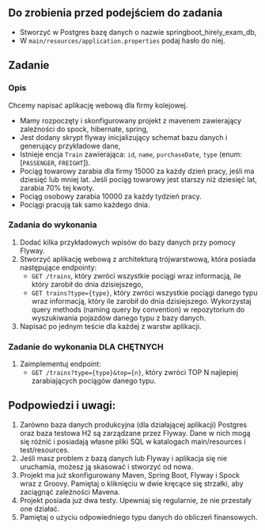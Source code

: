 ## Do zrobienia przed podejściem do zadania
   * Stworzyć w Postgres bazę danych o nazwie springboot_hirely_exam_db,
   * W `main/resources/application.properties` podaj hasło do niej.
## Zadanie
### Opis
Chcemy napisać aplikację webową dla firmy kolejowej. 
   * Mamy rozpoczęty i skonfigurowany projekt z mavenem zawierający zależności do spock, hibernate, spring,
   * Jest dodany skrypt flyway inicjalizujący schemat bazu danych i generujący przykładowe dane,
   * Istnieje encja `Train` zawierająca: `id`, `name`, `purchaseDate`, `type` (enum: [`PASSENGER`, `FREIGHT`]).
   * Pociąg towarowy zarabia dla firmy 15000 za każdy dzień pracy, jeśli ma dziesięć lub mniej lat. Jeśli pociąg towarowy jest starszy niż dziesięć lat, zarabia 70% tej kwoty.
   * Pociąg osobowy zarabia 10000 za każdy tydzień pracy.
   * Pociągi pracują tak samo każdego dnia.
### Zadania do wykonania
1. Dodać kilka przykładowych wpisów do bazy danych przy pomocy Flyway.
2. Stworzyć aplikację webową z architekturą trójwarstwową, która posiada następujące endpointy:
   * `GET /trains`, który zwróci wszystkie pociągi wraz informacją, ile który zarobił do dnia dzisiejszego,
   * `GET trains?type={type}`, który zwróci wszystkie pociągi danego typu wraz informacją, który ile zarobił do dnia dzisiejszego. Wykorzystaj query methods (naming query by convention) w repozytorium do wyszukiwania pojazdów danego typu z bazy danych.
3. Napisać po jednym teście dla każdej z warstw aplikacji.
### Zadanie do wykonania DLA CHĘTNYCH
1. Zaimplementuj  endpoint:
   * `GET /trains?type={type}&top={n}`, który zwróci TOP N najlepiej zarabiających pociągów danego typu.
## Podpowiedzi i uwagi:
1. Zarówno baza danych produkcyjna (dla działającej aplikacji) Postgres oraz baza testowa H2 są zarządzane przez Flyway. Dane w nich mogą się różnić i posiadają własne pliki SQL w katalogach main/resources i test/resources.
2. Jeśli masz problem z bazą danych lub Flyway i aplikacja się nie uruchamia, możesz ją skasować i stworzyć od nowa.
3. Projekt ma już skonfigurowany Maven, Spring Boot, Flyway i Spock wraz z Groovy. Pamiętaj o kliknięciu w dwie kręcące się strzałki, aby zaciągnąć zależności Mavena.
4. Projekt posiada już dwa testy. Upewniaj się regularnie, że nie przestały one działać.
5. Pamiętaj o użyciu odpowiedniego typu danych do obliczeń finansowych.
